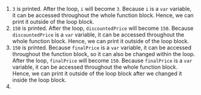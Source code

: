 1. `3` is printed. After the loop, `i` will become `3`. Because `i` is a `var` variable, it can be accessed throughout the whole function block. Hence, we can print it outside of the loop block.
2. `150` is printed. After the loop, `discountedPrice` will become `150`. Because `discountedPrice` is a `var` variable, it can be accessed throughout the whole function block. Hence, we can print it outside of the loop block.
3. `150` is printed.  Because `finalPrice` is a `var` variable, it can be accessed throughout the function block, so it can also be changed within the loop. After the loop, `finalPrice` will become `150`. Because `finalPrice` is a `var` variable, it can be accessed throughout the whole function block. Hence, we can print it outside of the loop block after we changed it inside the loop block.
4. 
